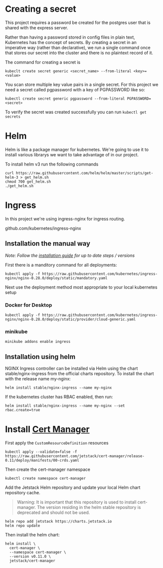 # Creating a secret
This project requires a password be created for the postgres user that is shared with the express server.

Rather than having a password stored in config files in plain text, Kubernetes has the concept of secrets. By creating a secret in an imperative way (rather than declarative), we run a single command once that stores our secret into the cluster and there is no plaintext record of it.

The command for creating a secret is

    kubeclt create secret generic <secret_name> --from-literal <key>=<value>

You scan store multiple key value pairs in a single secret. For this project we need a secret called pgpassword with a key of PGPASSWORD like so:

    kubectl create secret generic pgpassword --from-literal PGPASSWORD=<secret>

To verify the secret was created successfully you can run `kubectl get secrets`

# Helm
Helm is like a package manager for kubernetes. We're going to use it to install various librarys we want to take advantage of in our project.

To install helm v3 run the following commands

    curl https://raw.githubusercontent.com/helm/helm/master/scripts/get-helm-3 > get_helm.sh
    chmod 700 get_helm.sh
    ./get_helm.sh

# Ingress
In this project we're using ingress-nginx for ingress routing.

github.com/kubernetes/ingress-nginx

## Installation the manual way
*Note: Follow the [installation guide](https://kubernetes.github.io/ingress-nginx/deploy/) for up to date steps / versions*

First there is a manditory command for all deployments:

    kubectl apply -f https://raw.githubusercontent.com/kubernetes/ingress-nginx/nginx-0.28.0/deploy/static/mandatory.yaml

Next use the deployment method most appropriate to your local kubernetes setup

### Docker for Desktop
    kubectl apply -f https://raw.githubusercontent.com/kubernetes/ingress-nginx/nginx-0.28.0/deploy/static/provider/cloud-generic.yaml

### minikube
    minikube addons enable ingress

## Installation using helm
NGINX Ingress controller can be installed via Helm using the chart stable/nginx-ingress from the official charts repository. To install the chart with the release name my-nginx:

    helm install stable/nginx-ingress --name my-nginx

If the kubernetes cluster has RBAC enabled, then run:

    helm install stable/nginx-ingress --name my-nginx --set rbac.create=true

# Install [Cert Manager](https://cert-manager.io)
First apply the `CustomResourceDefinition` resources

    kubectl apply --validate=false -f https://raw.githubusercontent.com/jetstack/cert-manager/release-0.11/deploy/manifests/00-crds.yaml

Then create the cert-manager namespace

    kubectl create namespace cert-manager

Add the Jetstack Helm repository and update your local Helm chart repository cache.

> Warning: It is important that this repository is used to install cert-manager. The version residing in the helm stable repository is deprecated and should not be used.

    helm repo add jetstack https://charts.jetstack.io
    helm repo update

Then install the helm chart:

    helm install \
      cert-manager \
      --namespace cert-manager \
      --version v0.11.0 \
      jetstack/cert-manager
